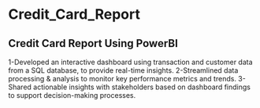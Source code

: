# Credit_Card_Report
## Credit Card Report Using PowerBI


1-Developed an interactive dashboard using transaction and customer data from a SQL database, to provide real-time insights.
2-Streamlined data processing & analysis to monitor key performance metrics and trends.
3-Shared actionable insights with stakeholders based on dashboard findings to support decision-making processes.
